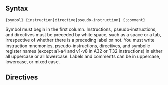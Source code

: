 ## Syntax

```
{symbol} {instruction|directive|pseudo-instruction} {;comment}
```

Symbol must begin in the first column.
Instructions, pseudo-instructions, and directives must be preceded by white space, such as a space or a tab, irrespective of whether there is a preceding label or not.
You must write instruction mnemonics, pseudo-instructions, directives, and symbolic register names (except a1-a4 and v1-v8 in A32 or T32 instructions) in either all uppercase or all lowercase.
Labels and comments can be in uppercase, lowercase, or mixed case.

## Directives


